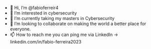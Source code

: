 - 👋 Hi, I’m @fabioferreir4
- 👀 I’m interested in cybersecurity
- 🌱 I’m currently taking my masters in Cybersecurity
- 💞️ I’m looking to collaborate on making the world a better place for everyone.
- 📫 How to reach me you can ping me via LinkedIn -> linkedin.com/in/fabio-ferreira2023

<!---
fabioferreir4/fabioferreir4 is a ✨ special ✨ repository because its `README.md` (this file) appears on your GitHub profile.
You can click the Preview link to take a look at your changes.
--->
